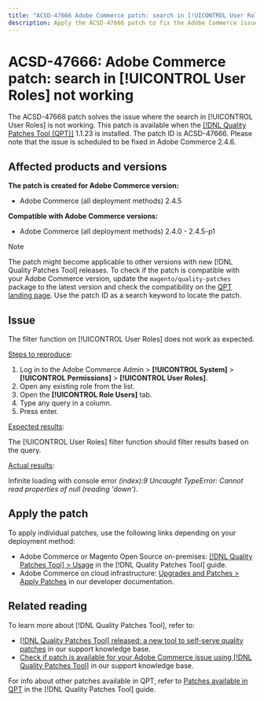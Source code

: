 ```yaml
---
title: "ACSD-47666 Adobe Commerce patch: search in [!UICONTROL User Roles] not working" 
description: Apply the ACSD-47666 patch to fix the Adobe Commerce issue where the filter function on [!UICONTROL User Roles] does not work as expected.
---
```


# ACSD-47666: Adobe Commerce patch: search in [!UICONTROL User Roles] not working

The ACSD-47666 patch solves the issue where the search in [!UICONTROL User Roles] is not working. This patch is available when the [[!DNL Quality Patches Tool (QPT)]](/help/announcements/adobe-commerce-announcements/magento-quality-patches-released-new-tool-to-self-serve-quality-patches.md) 1.1.23 is installed. The patch ID is ACSD-47666. Please note that the issue is scheduled to be fixed in Adobe Commerce 2.4.6. 

## Affected products and versions

**The patch is created for Adobe Commerce version:**

* Adobe Commerce (all deployment methods) 2.4.5

**Compatible with Adobe Commerce versions:**

* Adobe Commerce (all deployment methods) 2.4.0 - 2.4.5-p1

>[!NOTE]
>
>The patch might become applicable to other versions with new [!DNL Quality Patches Tool] releases. To check if the patch is compatible with your Adobe Commerce version, update the `magento/quality-patches` package to the latest version and check the compatibility on the [QPT landing page](https://experienceleague.adobe.com/tools/commerce-quality-patches/index.html). Use the patch ID as a search keyword to locate the patch.

## Issue

The filter function on [!UICONTROL User Roles] does not work as expected. 

<u>Steps to reproduce</u>:

1. Log in to the Adobe Commerce Admin > **[!UICONTROL System]** > **[!UICONTROL Permissions]** > **[!UICONTROL User Roles]**.
1. Open any existing role from the list.
1. Open the **[!UICONTROL Role Users]** tab.
1. Type any query in a column.
1. Press enter.

<u>Expected results</u>:

The [!UICONTROL User Roles] filter function should filter results based on the query.

<u>Actual results</u>:

Infinite loading with console error _(index):9 Uncaught TypeError: Cannot read properties of null (reading 'down')_.

## Apply the patch

To apply individual patches, use the following links depending on your deployment method:

* Adobe Commerce or Magento Open Source on-premises: [[!DNL Quality Patches Tool] > Usage](https://experienceleague.adobe.com/docs/commerce-operations/tools/quality-patches-tool/usage.html) in the [!DNL Quality Patches Tool] guide.
* Adobe Commerce on cloud infrastructure: [Upgrades and Patches > Apply Patches](https://devdocs.magento.com/cloud/project/project-patch.html) in our developer documentation. 

## Related reading

To learn more about [!DNL Quality Patches Tool], refer to:

* [[!DNL Quality Patches Tool] released: a new tool to self-serve quality patches](/help/announcements/adobe-commerce-announcements/magento-quality-patches-released-new-tool-to-self-serve-quality-patches.md) in our support knowledge base.
* [Check if patch is available for your Adobe Commerce issue using [!DNL Quality Patches Tool]](/help/support-tools/patches-available-in-qpt-tool/check-patch-for-magento-issue-with-magento-quality-patches.md) in our support knowledge base.

For info about other patches available in QPT, refer to [Patches available in QPT](https://experienceleague.adobe.com/tools/commerce-quality-patches/index.html) in the [!DNL Quality Patches Tool] guide.
